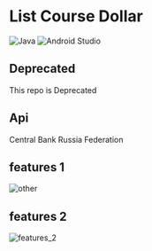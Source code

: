 # List Course Dollar
![Java](https://img.shields.io/badge/java-%23ED8B00.svg?style=for-the-badge&logo=java&logoColor=white)
![Android Studio](https://img.shields.io/badge/Android%20Studio-3DDC84.svg?style=for-the-badge&logo=android-studio&logoColor=white)

## Deprecated
This repo is Deprecated

## Api
Central Bank Russia Federation


## features 1

![other](https://user-images.githubusercontent.com/58209188/183246982-3fa60e9f-141f-4c05-9b1b-1bff0efbf53f.gif)



## features 2

![features_2](https://user-images.githubusercontent.com/58209188/183246246-e723eeed-8405-470a-9c39-fee4cdfad8d9.gif)

